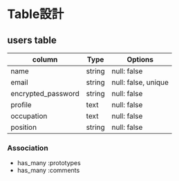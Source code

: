 # Table設計

## users table

| column             | Type      | Options       |
| ------------------ | --------- | ------------- |
| name               | string    | null: false   |
| email              | string    | null: false, unique   |
| encrypted_password | string    | null: false   |
| profile               | text    | null: false   |
| occupation               | text    | null: false   |
| position               | string    | null: false   |

### Association

- has_many :prototypes
- has_many :comments